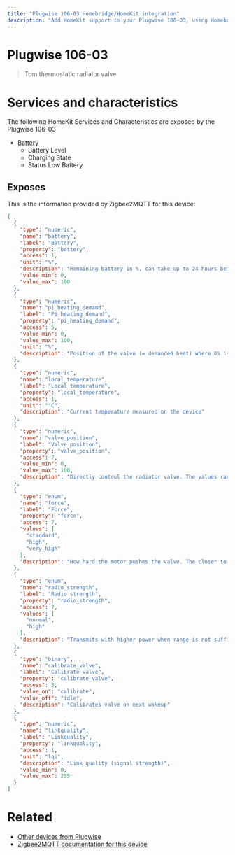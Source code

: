 ```yaml
---
title: "Plugwise 106-03 Homebridge/HomeKit integration"
description: "Add HomeKit support to your Plugwise 106-03, using Homebridge, Zigbee2MQTT and homebridge-z2m."
---
```

<!---
This file has been GENERATED using src/docgen/docgen.ts
DO NOT EDIT THIS FILE MANUALLY!
-->
# Plugwise 106-03
> Tom thermostatic radiator valve


# Services and characteristics
The following HomeKit Services and Characteristics are exposed by
the Plugwise 106-03

* [Battery](../../battery.md)
  * Battery Level
  * Charging State
  * Status Low Battery



## Exposes

This is the information provided by Zigbee2MQTT for this device:

```json
[
  {
    "type": "numeric",
    "name": "battery",
    "label": "Battery",
    "property": "battery",
    "access": 1,
    "unit": "%",
    "description": "Remaining battery in %, can take up to 24 hours before reported.",
    "value_min": 0,
    "value_max": 100
  },
  {
    "type": "numeric",
    "name": "pi_heating_demand",
    "label": "Pi heating demand",
    "property": "pi_heating_demand",
    "access": 5,
    "value_min": 0,
    "value_max": 100,
    "unit": "%",
    "description": "Position of the valve (= demanded heat) where 0% is fully closed and 100% is fully open"
  },
  {
    "type": "numeric",
    "name": "local_temperature",
    "label": "Local temperature",
    "property": "local_temperature",
    "access": 1,
    "unit": "°C",
    "description": "Current temperature measured on the device"
  },
  {
    "type": "numeric",
    "name": "valve_position",
    "label": "Valve position",
    "property": "valve_position",
    "access": 7,
    "value_min": 0,
    "value_max": 100,
    "description": "Directly control the radiator valve. The values range from 0 (valve closed) to 100 (valve fully open)"
  },
  {
    "type": "enum",
    "name": "force",
    "label": "Force",
    "property": "force",
    "access": 7,
    "values": [
      "standard",
      "high",
      "very_high"
    ],
    "description": "How hard the motor pushes the valve. The closer to the boiler, the higher the force needed"
  },
  {
    "type": "enum",
    "name": "radio_strength",
    "label": "Radio strength",
    "property": "radio_strength",
    "access": 7,
    "values": [
      "normal",
      "high"
    ],
    "description": "Transmits with higher power when range is not sufficient"
  },
  {
    "type": "binary",
    "name": "calibrate_valve",
    "label": "Calibrate valve",
    "property": "calibrate_valve",
    "access": 3,
    "value_on": "calibrate",
    "value_off": "idle",
    "description": "Calibrates valve on next wakeup"
  },
  {
    "type": "numeric",
    "name": "linkquality",
    "label": "Linkquality",
    "property": "linkquality",
    "access": 1,
    "unit": "lqi",
    "description": "Link quality (signal strength)",
    "value_min": 0,
    "value_max": 255
  }
]
```

# Related
* [Other devices from Plugwise](../index.md#plugwise)
* [Zigbee2MQTT documentation for this device](https://www.zigbee2mqtt.io/devices/106-03.html)